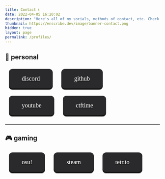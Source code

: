 ```yaml
---
title: Contact 📞
date: 2022-04-05 16:20:02
description: "Here's all of my socials, methods of contact, etc. Check them out!"
thumbnail: https://enscribe.dev/image/banner-contact.png
hidden: true
layout: page
permalink: /profiles/
---
```

<script src="https://kit.fontawesome.com/129342a70b.js" crossorigin="anonymous"></script>

<style>
    .pushable {
        position: relative;
        border: none;
        background: transparent;
        padding: 0;
        cursor: pointer;
        outline-offset: 4px;
        transition: filter 250ms;
        margin: 12px 12px 12px 12px;
    }

    .shadow {
        position: absolute;
        top: 0;
        left: 0;
        width: 100%;
        height: 100%;
        border-radius: 12px;
        background: hsl(0deg 0% 0% / 0.25);
        will-change: transform;
        transform: translateY(2px);
        transition:
            transform 600ms cubic-bezier(.3, .7, .4, 1);
    }

    .edge {
        position: absolute;
        top: 0;
        left: 0;
        width: 100%;
        height: 100%;
        border-radius: 12px;
        background: #111111
    }

    .front {
        display: block;
        position: relative;
        padding: 20px 42px;
        border-radius: 12px;
        font-size: 1.25rem;
        font-family: "Meslo LG";
        color: white;
        background: #2a2a2c;
        will-change: transform;
        transform: translateY(-4px);
        transition:
            transform 600ms cubic-bezier(.3, .7, .4, 1);
    }

    .pushable:hover {
        filter: brightness(110%);
    }

    .pushable:hover .front {
        transform: translateY(-6px);
        transition:
            transform 250ms cubic-bezier(.3, .7, .4, 1.5);
    }

    .pushable:active .front {
        transform: translateY(-2px);
        transition: transform 34ms;
    }

    .pushable:hover .shadow {
        transform: translateY(4px);
        transition:
            transform 250ms cubic-bezier(.3, .7, .4, 1.5);
    }

    .pushable:active .shadow {
        transform: translateY(1px);
        transition: transform 34ms;
    }

    .pushable:focus:not(:focus-visible) {
        outline: none;
    }
</style>

## 👤 personal

<button class="pushable">
    <a href="https://enscribe.dev/profile/discord">
        <span class="shadow"></span>
        <span class="edge"></span>
        <span class="front">
            <i class="fa-brands fa-discord"></i> discord
        </span>
    </a>
</button>

<button class="pushable">
    <a href="https://enscribe.dev/profile/github">
        <span class="shadow"></span>
        <span class="edge"></span>
        <span class="front">
            <i class="fa-brands fa-github"></i> github
        </span>
    </a>
</button>

<button class="pushable">
    <a href="https://enscribe.dev/profile/youtube">
        <span class="shadow"></span>
        <span class="edge"></span>
        <span class="front">
            <i class="fa-brands fa-youtube"></i> youtube
        </span>
    </a>
</button>

<button class="pushable">
    <a href="https://enscribe.dev/profile/ctftime">
        <span class="shadow"></span>
        <span class="edge"></span>
        <span class="front">
            <i class="fa-solid fa-flag"></i> ctftime
        </span>
    </a>
</button>

---

## 🎮 gaming

<button class="pushable">
    <a href="https://enscribe.dev/profile/osu">
        <span class="shadow"></span>
        <span class="edge"></span>
        <span class="front">
            <i class="fa-solid fa-circle-xmark"></i> osu!
        </span>
    </a>
</button>

<button class="pushable">
    <a href="https://enscribe.dev/profile/steam">
        <span class="shadow"></span>
        <span class="edge"></span>
        <span class="front">
            <i class="fa-brands fa-steam"></i> steam
        </span>
    </a>
</button>

<button class="pushable">
    <a href="https://enscribe.dev/profile/tetrio">
        <span class="shadow"></span>
        <span class="edge"></span>
        <span class="front">
            <i class="fa-solid fa-gamepad"></i> tetr.io
        </span>
    </a>
</button>
